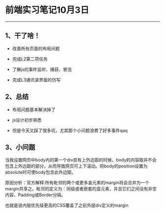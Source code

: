 # 前端实习笔记10月3日
---

## 1、干了啥！

* 改善所有页面的布局问题

* 完成L2第二项任务

* 了解js的事件监听、捕获、冒泡

* 完成L3通讯录界面的仿写

## 2、总结

* 布局问题基本解决掉了

* js设计初步熟悉

* 但是今天又踩了很多坑，尤其那个小问题浪费了好多事件qaq

## 3、小问题

当我设置网页中body内的第一个div具有上外边距的时候，body的内容取并不会包含上外边距的部分，从而导致网页可上下滚动。将body的position设置为absolute时可使body包含此外边距。

原因分析：官方解释:所有毗邻的两个或更多盒元素的margin将会合并为一个margin共享之。毗邻的定义为：同级或者嵌套的盒元素，并且它们之间没有非空内容、Padding或Border分隔。

也就是说内层优先级更高的CSS覆盖了之前外层div定义的margin